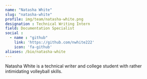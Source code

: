 ```yaml
---
name: "Natasha White"
slug: "natasha-white"
profile: img/team/natasha-white.png
designation : Technical Writing Intern
field: Documentation Specialist
social :
  - name : "github"
    link: 'https://github.com/nwhite222'
    icon: 'fa-github'
aliases: /bio/natasha-white
---
```

Natasha White is a technical writer and college student with rather intimidating volleyball skills.